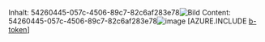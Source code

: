 <span data-ttu-id="db6fc-101">Inhalt: 54260445-057c-4506-89c7-82c6af283e78![Bild](064b6c41-cd3a-447d-94f6-a19cd420c747.png)
</span><span class="sxs-lookup"><span data-stu-id="db6fc-101">Content: 54260445-057c-4506-89c7-82c6af283e78![image](064b6c41-cd3a-447d-94f6-a19cd420c747.png)
</span></span>[AZURE.INCLUDE [b-token](80bdd0ff-1e54-499a-9b1f-589a9e2972c1.md)]
